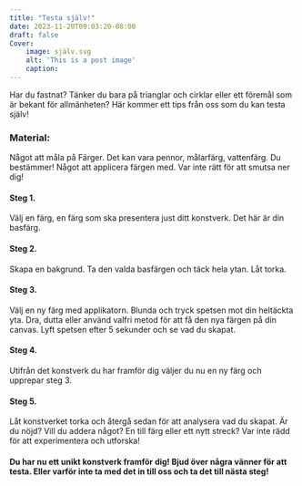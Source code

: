 ```yaml
---
title: "Testa själv!"
date: 2023-11-20T09:03:20-08:00
draft: false
Cover:
    image: själv.svg
    alt: 'This is a post image' 
    caption:  
---
```


Har du fastnat? Tänker du bara på trianglar och cirklar eller ett föremål som är bekant för allmänheten? Här kommer ett tips från oss som du kan testa själv!

### Material:
Något att måla på
Färger. Det kan vara pennor, målarfärg, vattenfärg. Du bestämmer!
Något att applicera färgen med. Var inte rätt för att smutsa ner dig!

#### Steg 1.
Välj en färg, en färg som ska presentera just ditt konstverk. Det här är din basfärg.

#### Steg 2. 
Skapa en bakgrund. Ta den valda basfärgen och täck hela ytan. Låt torka.

#### Steg 3. 
Välj en ny färg med applikatorn. Blunda och tryck spetsen mot din heltäckta yta. Dra, dutta eller använd valfri metod för att få den nya färgen på din canvas. Lyft spetsen efter 5 sekunder och se vad du skapat. 

#### Steg 4. 
Utifrån det konstverk du har framför dig väljer du nu en ny färg och upprepar steg 3.

#### Steg 5. 
Låt konstverket torka och återgå sedan för att analysera vad du skapat. Är du nöjd? Vill du addera något? En till färg eller ett nytt streck? Var inte rädd för att experimentera och utforska!

#### Du har nu ett unikt konstverk framför dig! Bjud över några vänner för att testa. Eller varför inte ta med det in till oss och ta det till nästa steg!